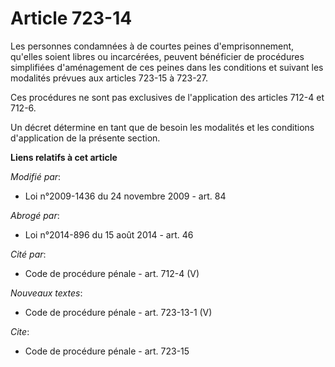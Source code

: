 # Article 723-14

Les personnes condamnées à de courtes peines d'emprisonnement, qu'elles soient libres ou incarcérées, peuvent bénéficier de
procédures simplifiées d'aménagement de ces peines dans les conditions et suivant les modalités prévues aux articles 723-15 à
723-27. 

Ces procédures ne sont pas exclusives de l'application des articles 712-4 et 712-6. 

Un décret détermine en tant que de besoin les modalités et les conditions d'application de la présente section.

**Liens relatifs à cet article**

_Modifié par_:

  - Loi n°2009-1436 du 24 novembre 2009 - art. 84

_Abrogé par_:

  - Loi n°2014-896 du 15 août 2014 - art. 46

_Cité par_:

  - Code de procédure pénale - art. 712-4 (V)

_Nouveaux textes_:

  - Code de procédure pénale - art. 723-13-1 (V)

_Cite_:

  - Code de procédure pénale - art. 723-15
